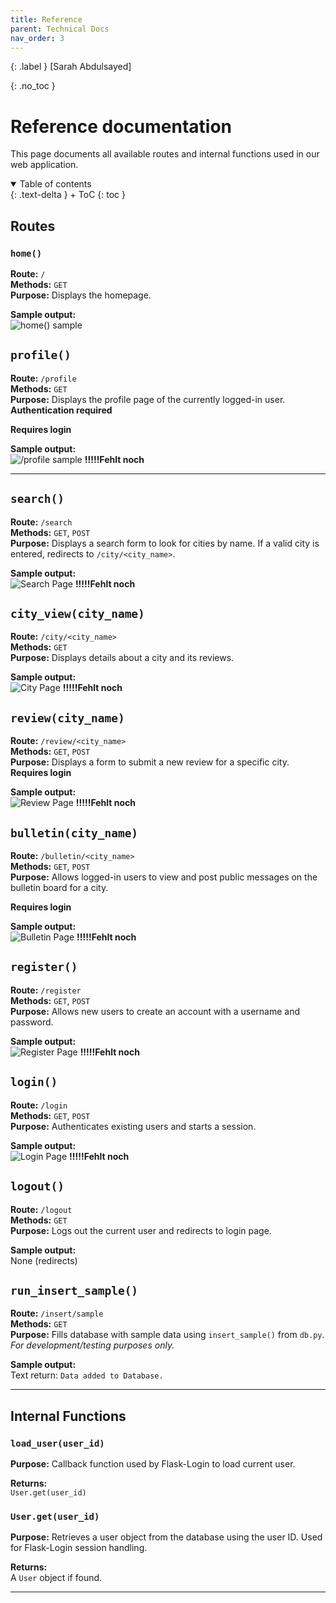 ```yaml
---
title: Reference
parent: Technical Docs
nav_order: 3
---
```


{: .label }
[Sarah Abdulsayed]

{: .no_toc }
# Reference documentation

This page documents all available routes and internal functions used in our web application.

<details open markdown="block">
{: .text-delta }
<summary>Table of contents</summary>
+ ToC
{: toc }
</details>

## Routes

### `home()`

**Route:** `/`  
**Methods:** `GET`  
**Purpose:** Displays the homepage.

**Sample output:**  
![`home()` sample](assets/images/homepage.png)



## `profile()`

**Route:** `/profile`  
**Methods:** `GET`  
**Purpose:** Displays the profile page of the currently logged-in user.  
**Authentication required**

**Requires login**

**Sample output:**  
![`/profile` sample](assets/images/profilepage.png)
**!!!!!Fehlt noch**  


---

## `search()`

**Route:** `/search`  
**Methods:** `GET`, `POST`  
**Purpose:** Displays a search form to look for cities by name. If a valid city is entered, redirects to `/city/<city_name>`.

**Sample output:**  
![Search Page](assets/images/search_form.png)
**!!!!!Fehlt noch**  



## `city_view(city_name)`

**Route:** `/city/<city_name>`  
**Methods:** `GET`  
**Purpose:** Displays details about a city and its reviews.

**Sample output:**  
![City Page](assets/images/citypage.png)
**!!!!!Fehlt noch**  



## `review(city_name)`

**Route:** `/review/<city_name>`  
**Methods:** `GET`, `POST`  
**Purpose:** Displays a form to submit a new review for a specific city.  
**Requires login**

**Sample output:**  
![Review Page](assets/images/reviewpage.png)
**!!!!!Fehlt noch**  



## `bulletin(city_name)`

**Route:** `/bulletin/<city_name>`  
**Methods:** `GET`, `POST`  
**Purpose:** Allows logged-in users to view and post public messages on the bulletin board for a city.

**Requires login**

**Sample output:**  
![Bulletin Page](assets/images/bulletinpage.png)
**!!!!!Fehlt noch**  



## `register()`

**Route:** `/register`  
**Methods:** `GET`, `POST`  
**Purpose:** Allows new users to create an account with a username and password.

**Sample output:**  
![Register Page](assets/images/registerpage.png)
**!!!!!Fehlt noch**  



## `login()`

**Route:** `/login`  
**Methods:** `GET`, `POST`  
**Purpose:** Authenticates existing users and starts a session.

**Sample output:**  
![Login Page](assets/images/loginpage.png)
**!!!!!Fehlt noch**  



## `logout()`

**Route:** `/logout`  
**Methods:** `GET`  
**Purpose:** Logs out the current user and redirects to login page.

**Sample output:**  
None (redirects)



## `run_insert_sample()`

**Route:** `/insert/sample`  
**Methods:** `GET`  
**Purpose:** Fills database with sample data using `insert_sample()` from `db.py`.
_For development/testing purposes only._

**Sample output:**  
Text return: `Data added to Database.`


---


## Internal Functions


### `load_user(user_id)`

**Purpose:** Callback function used by Flask-Login to load current user.

**Returns:**  
`User.get(user_id)`



### `User.get(user_id)`

**Purpose:** Retrieves a user object from the database using the user ID. Used for Flask-Login session handling.

**Returns:**  
A `User` object if found.

---